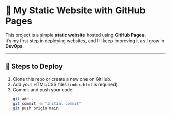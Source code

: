 # 🚀 My Static Website with GitHub Pages

This project is a simple **static website** hosted using **GitHub Pages**.  
It’s my first step in deploying websites, and I’ll keep improving it as I grow in **DevOps**.  

---

## 📖 Steps to Deploy
1. Clone this repo or create a new one on GitHub.
2. Add your HTML/CSS files (`index.html` is required).
3. Commit and push your code:
   ```bash
   git add .
   git commit -m "Initial commit"
   git push origin main

